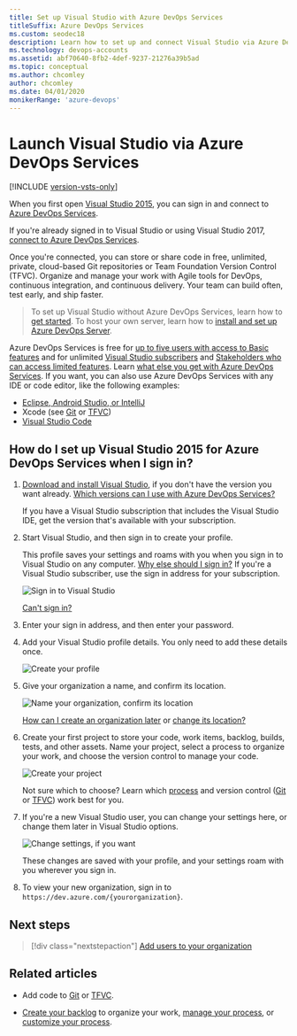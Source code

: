 ```yaml
---
title: Set up Visual Studio with Azure DevOps Services
titleSuffix: Azure DevOps Services
ms.custom: seodec18
description: Learn how to set up and connect Visual Studio via Azure DevOps Services.
ms.technology: devops-accounts
ms.assetid: abf70640-8fb2-4def-9237-21276a39b5ad
ms.topic: conceptual
ms.author: chcomley
author: chcomley
ms.date: 04/01/2020
monikerRange: 'azure-devops'
---
```


# Launch Visual Studio via Azure DevOps Services

[!INCLUDE [version-vsts-only](../../includes/version-vsts-only.md)]

When you first open [Visual Studio 2015](https://visualstudio.microsoft.com/products/vs-2015-product-editions), 
you can sign in and connect to [Azure DevOps Services](https://visualstudio.microsoft.com/products/visual-studio-team-services-vs).

If you're already signed in to Visual Studio or using Visual Studio 2017, [connect to Azure DevOps Services](../../repos/git/gitquickstart.md).

Once you're connected, you can store or share code in free, unlimited, private, 
cloud-based Git repositories or Team Foundation Version Control (TFVC). 
Organize and manage your work with Agile tools for DevOps, 
continuous integration, and continuous delivery. Your team can build often, 
test early, and ship faster.

> To set up Visual Studio without Azure DevOps Services, 
> learn how to [get started](/visualstudio/install/install-visual-studio-2015). 
> To host your own server, 
> learn how to [install and set up Azure DevOps Server](/azure/devops/server/install/get-started).

Azure DevOps Services is free for [up to five users with access to Basic features](https://visualstudio.microsoft.com/products/visual-studio-team-services-feature-matrix-vs) and for unlimited [Visual Studio subscribers](https://visualstudio.microsoft.com/products/how-to-buy-vs) and [Stakeholders who can access limited features](https://visualstudio.microsoft.com/products/visual-studio-team-services-feature-matrix-vs).
Learn [what else you get with Azure DevOps Services](https://visualstudio.microsoft.com/pricing/visual-studio-team-services-pricing-vs). 
If you want, you can also use Azure DevOps Services with any IDE or code editor, like the following examples:

* [Eclipse, Android Studio, or IntelliJ](/previous-versions/azure/devops/java/)
* Xcode (see [Git](../../repos/git/share-your-code-in-git-xcode.md) or [TFVC](../../repos/tfvc/share-your-code-in-tfvc-xcode.md))
* [Visual Studio Code](https://code.visualstudio.com/docs/editor/versioncontrol)

## How do I set up Visual Studio 2015 for Azure DevOps Services when I sign in?

1. [Download and install Visual Studio](https://go.microsoft.com/fwlink/?LinkId=309297&clcid=0x409&slcid=0x409), 
if you don't have the version you want already. 
[Which versions can I use with Azure DevOps Services?](/azure/devops/organizations/accounts/faq-set-up-vs)

    If you have a Visual Studio subscription that 
    includes the Visual Studio IDE, get the version 
    that's available with your subscription.

2. Start Visual Studio, and then sign in to create your profile. 

    This profile saves your settings and roams with you 
    when you sign in to Visual Studio on any computer. 
    [Why else should I sign in?](/azure/devops/organizations/accounts/faq-set-up-vs)
    If you're a Visual Studio subscriber, use the sign in address for your subscription. 

    ![Sign in to Visual Studio](media/set-up-vs/sign-in-visual-studio.png)

    [Can't sign in?](/azure/devops/organizations/accounts/faq-set-up-vs#t-i-assign-azure-devops-permissions-directly-to-an-azure-ad-group-)

3. Enter your sign in address, 
and then enter your password.

4. Add your Visual Studio profile details. You only need to add these details once. 

    ![Create your profile](media/set-up-vs/profile-organization-details.png)

5. Give your organization a name, and confirm its location. 

    ![Name your organization, confirm its location](media/set-up-vs/profile-organization-details2.png)

    [How can I create an organization later](faq-configure-customize-organization.yml#create-organization-faqs) or [change its location?](change-organization-location.md)

6. Create your first project to store your code, 
work items, backlog, builds, tests, and other assets. 
Name your project, select a process to organize your work, 
and choose the version control to manage your code.

    ![Create your project](media/set-up-vs/create-team-project-vs.png)

    Not sure which to choose? Learn which 
    [process](../../boards/work-items/guidance/choose-process.md) 
    and version control ([Git](../../repos/git/index.yml) 
    or [TFVC](../../repos/tfvc/index.yml))
    work best for you.

7. If you're a new Visual Studio user, you can change your settings here, 
or change them later in Visual Studio options.

    ![Change settings, if you want](media/set-up-vs/hellonewprofile.png)

    These changes are saved with your profile, 
    and your settings roam with you wherever you sign in. 

8. To view your new organization, sign in to ```https://dev.azure.com/{yourorganization}```.

## Next steps

> [!div class="nextstepaction"]
   > [Add users to your organization](add-organization-users.md)

## Related articles

* Add code to [Git](../../repos/git/share-your-code-in-git-vs.md) or [TFVC](../../repos/tfvc/share-your-code-in-tfvc-vs.md).

* [Create your backlog](../../boards/backlogs/create-your-backlog.md) to organize your work, [manage your process](../../organizations/settings/work/manage-process.md), or [customize your process](../../organizations/settings/work/customize-process.md).
